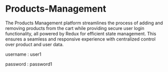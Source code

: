 
# Products-Management
 The Products Management platform streamlines the process of adding and removing products from the cart while providing secure user login functionality, all powered by Redux for efficient state management. This ensures a seamless and responsive experience with centralized control over product and user data.


username : user1 

password : password1
